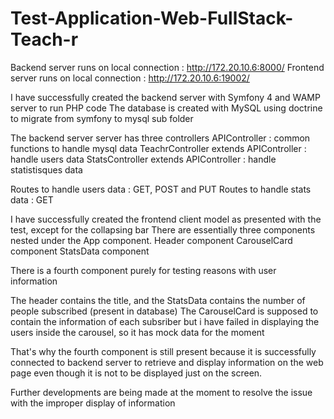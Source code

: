 # Test-Application-Web-FullStack-Teach-r

Backend server runs on local connection : http://172.20.10.6:8000/
Frontend server runs on local connection   : http://172.20.10.6:19002/

I have successfully created the backend server with Symfony 4 and WAMP server to run PHP code
The database is created with MySQL using doctrine to migrate from symfony to mysql sub folder

The backend server server has three controllers
    APIController                           : common functions to handle mysql data
    TeachrController extends APIController  : handle users data
    StatsController extends APIController   : handle statistisques data
    
Routes to handle users data : GET, POST and PUT
Routes to handle stats data : GET

I have successfully created the frontend client model as presented with the test, except for the collapsing bar
There are essentially three components nested under the App component.
    Header component
    CarouselCard component
    StatsData component
    
There is a fourth component purely for testing reasons with user information
    
The header contains the title, and the StatsData contains the number of people subscribed (present in database)
The CarouselCard is supposed to contain the information of each subsriber but i have failed in displaying the users inside the carousel, so it has mock data for the moment

That's why the fourth component is still present because it is successfully connected to backend server to retrieve and display information on the web page even though it is not to be displayed just on the screen.

Further developments are being made at the moment to resolve the issue with the improper display of information
